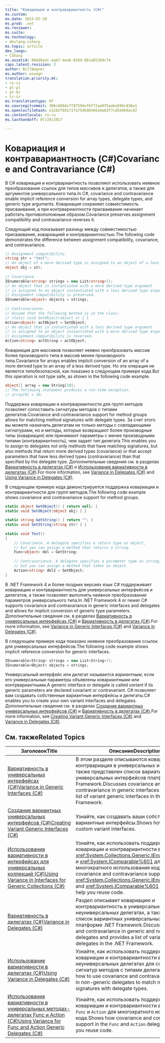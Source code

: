 ```yaml
---
title: "Ковариация и контравариантность (C#)"
ms.custom: 
ms.date: 2015-07-20
ms.prod: .net
ms.reviewer: 
ms.suite: 
ms.technology:
- devlang-csharp
ms.topic: article
dev_langs:
- CSharp
ms.assetid: 066d9a3c-aab7-4ea6-826d-0b1a85399c74
caps.latest.revision: 3
author: BillWagner
ms.author: wiwagn
translation.priority.mt:
- cs-cz
- pl-pl
- pt-br
- tr-tr
ms.translationtype: HT
ms.sourcegitcommit: 306c608dc7f97594ef6f72ae0f5aaba596c936e1
ms.openlocfilehash: e1282f84171fa75db9656634a83f7cd5d4b9ac82
ms.contentlocale: ru-ru
ms.lasthandoff: 07/28/2017

---
```

# <a name="covariance-and-contravariance-c"></a><span data-ttu-id="7fb81-102">Ковариация и контравариантность (C#)</span><span class="sxs-lookup"><span data-stu-id="7fb81-102">Covariance and Contravariance (C#)</span></span>
<span data-ttu-id="7fb81-103">В C# ковариация и контрвариантность позволяют использовать неявное преобразование ссылок для типов массивов и делегатов, а также для аргументов универсального типа.</span><span class="sxs-lookup"><span data-stu-id="7fb81-103">In C#, covariance and contravariance enable implicit reference conversion for array types, delegate types, and generic type arguments.</span></span> <span data-ttu-id="7fb81-104">Ковариация сохраняет совместимость присваивания, а при контрвариантности присваивание начинает работать противоположным образом.</span><span class="sxs-lookup"><span data-stu-id="7fb81-104">Covariance preserves assignment compatibility and contravariance reverses it.</span></span>  
  
 <span data-ttu-id="7fb81-105">Следующий код показывает разницу между совместимостью присваивания, ковариацией и контрвариантностью.</span><span class="sxs-lookup"><span data-stu-id="7fb81-105">The following code demonstrates the difference between assignment compatibility, covariance, and contravariance.</span></span>  
  
```csharp  
// Assignment compatibility.   
string str = "test";  
// An object of a more derived type is assigned to an object of a less derived type.   
object obj = str;  
  
// Covariance.   
IEnumerable<string> strings = new List<string>();  
// An object that is instantiated with a more derived type argument   
// is assigned to an object instantiated with a less derived type argument.   
// Assignment compatibility is preserved.   
IEnumerable<object> objects = strings;  
  
// Contravariance.             
// Assume that the following method is in the class:   
// static void SetObject(object o) { }   
Action<object> actObject = SetObject;  
// An object that is instantiated with a less derived type argument   
// is assigned to an object instantiated with a more derived type argument.   
// Assignment compatibility is reversed.   
Action<string> actString = actObject;  
```  
  
 <span data-ttu-id="7fb81-106">Ковариация для массивов позволяет неявно преобразовать массив более производного типа в массив менее производного типа.</span><span class="sxs-lookup"><span data-stu-id="7fb81-106">Covariance for arrays enables implicit conversion of an array of a more derived type to an array of a less derived type.</span></span> <span data-ttu-id="7fb81-107">Но эта операция не является типобезопасной, как показано в следующем примере кода.</span><span class="sxs-lookup"><span data-stu-id="7fb81-107">But this operation is not type safe, as shown in the following code example.</span></span>  
  
```csharp  
object[] array = new String[10];  
// The following statement produces a run-time exception.  
// array[0] = 10;  
```  
  
 <span data-ttu-id="7fb81-108">Поддержка ковариации и контрвариантности для групп методов позволяет сопоставить сигнатуры методов с типами делегатов.</span><span class="sxs-lookup"><span data-stu-id="7fb81-108">Covariance and contravariance support for method groups allows for matching method signatures with delegate types.</span></span> <span data-ttu-id="7fb81-109">За счет этого вы можете назначать делегатам не только методы с совпадающими сигнатурами, но и методы, которые возвращают более производные типы (ковариация) или принимают параметры с менее производными типами (контрвариантность), чем задает тип делегата.</span><span class="sxs-lookup"><span data-stu-id="7fb81-109">This enables you to assign to delegates not only methods that have matching signatures, but also methods that return more derived types (covariance) or that accept parameters that have less derived types (contravariance) than that specified by the delegate type.</span></span> <span data-ttu-id="7fb81-110">Дополнительные сведения см. в разделах [Вариативность в делегатах (C#)](../../../../csharp/programming-guide/concepts/covariance-contravariance/variance-in-delegates.md) и [Использование вариативности в делегатах (C#)](../../../../csharp/programming-guide/concepts/covariance-contravariance/using-variance-in-delegates.md).</span><span class="sxs-lookup"><span data-stu-id="7fb81-110">For more information, see [Variance in Delegates (C#)](../../../../csharp/programming-guide/concepts/covariance-contravariance/variance-in-delegates.md) and [Using Variance in Delegates (C#)](../../../../csharp/programming-guide/concepts/covariance-contravariance/using-variance-in-delegates.md).</span></span>  
  
 <span data-ttu-id="7fb81-111">В следующем примере кода демонстрируется поддержка ковариации и контрвариантности для групп методов.</span><span class="sxs-lookup"><span data-stu-id="7fb81-111">The following code example shows covariance and contravariance support for method groups.</span></span>  
  
```csharp  
static object GetObject() { return null; }  
static void SetObject(object obj) { }  
  
static string GetString() { return ""; }  
static void SetString(string str) { }  
  
static void Test()  
{  
    // Covariance. A delegate specifies a return type as object,  
    // but you can assign a method that returns a string.  
    Func<object> del = GetString;  
  
    // Contravariance. A delegate specifies a parameter type as string,  
    // but you can assign a method that takes an object.  
    Action<string> del2 = SetObject;  
}  
```  
  
 <span data-ttu-id="7fb81-112">В .NET Framework 4 и более поздних версиях язык C# поддерживает ковариацию и контрвариантность для универсальных интерфейсов и делегатов, а также позволяет выполнять неявное преобразование параметров универсального типа.</span><span class="sxs-lookup"><span data-stu-id="7fb81-112">In .NET Framework 4 or newer C# supports covariance and contravariance in generic interfaces and delegates and allows for implicit conversion of generic type parameters.</span></span> <span data-ttu-id="7fb81-113">Дополнительные сведения см. в разделах [Вариативность в универсальных интерфейсах (C#)](../../../../csharp/programming-guide/concepts/covariance-contravariance/variance-in-generic-interfaces.md) и [Вариативность в делегатах (C#)](../../../../csharp/programming-guide/concepts/covariance-contravariance/variance-in-delegates.md).</span><span class="sxs-lookup"><span data-stu-id="7fb81-113">For more information, see [Variance in Generic Interfaces (C#)](../../../../csharp/programming-guide/concepts/covariance-contravariance/variance-in-generic-interfaces.md) and [Variance in Delegates (C#)](../../../../csharp/programming-guide/concepts/covariance-contravariance/variance-in-delegates.md).</span></span>  
  
 <span data-ttu-id="7fb81-114">В следующем примере кода показано неявное преобразование ссылок для универсальных интерфейсов.</span><span class="sxs-lookup"><span data-stu-id="7fb81-114">The following code example shows implicit reference conversion for generic interfaces.</span></span>  
  
```csharp  
IEnumerable<String> strings = new List<String>();  
IEnumerable<Object> objects = strings;  
```  
  
 <span data-ttu-id="7fb81-115">Универсальный интерфейс или делегат называется *вариантным*, если его универсальные параметры объявлены ковариантными или контрвариантными.</span><span class="sxs-lookup"><span data-stu-id="7fb81-115">A generic interface or delegate is called *variant* if its generic parameters are declared covariant or contravariant.</span></span> <span data-ttu-id="7fb81-116">C# позволяет вам создавать собственные вариантные интерфейсы и делегаты.</span><span class="sxs-lookup"><span data-stu-id="7fb81-116">C# enables you to create your own variant interfaces and delegates.</span></span> <span data-ttu-id="7fb81-117">Дополнительные сведения см. в разделах [Создание вариантных универсальных интерфейсов (C#)](../../../../csharp/programming-guide/concepts/covariance-contravariance/creating-variant-generic-interfaces.md) и [Вариативность в делегатах (C#)](../../../../csharp/programming-guide/concepts/covariance-contravariance/variance-in-delegates.md).</span><span class="sxs-lookup"><span data-stu-id="7fb81-117">For more information, see [Creating Variant Generic Interfaces (C#)](../../../../csharp/programming-guide/concepts/covariance-contravariance/creating-variant-generic-interfaces.md) and [Variance in Delegates (C#)](../../../../csharp/programming-guide/concepts/covariance-contravariance/variance-in-delegates.md).</span></span>  
  
## <a name="related-topics"></a><span data-ttu-id="7fb81-118">См. также</span><span class="sxs-lookup"><span data-stu-id="7fb81-118">Related Topics</span></span>  
  
|<span data-ttu-id="7fb81-119">Заголовок</span><span class="sxs-lookup"><span data-stu-id="7fb81-119">Title</span></span>|<span data-ttu-id="7fb81-120">Описание</span><span class="sxs-lookup"><span data-stu-id="7fb81-120">Description</span></span>|  
|-----------|-----------------|  
|[<span data-ttu-id="7fb81-121">Вариативность в универсальных интерфейсах (C#)</span><span class="sxs-lookup"><span data-stu-id="7fb81-121">Variance in Generic Interfaces (C#)</span></span>](../../../../csharp/programming-guide/concepts/covariance-contravariance/variance-in-generic-interfaces.md)|<span data-ttu-id="7fb81-122">В этом разделе описываются ковариация и контрвариация в универсальных интерфейсах, а также представлен список вариативных универсальных интерфейсов платформы .NET Framework.</span><span class="sxs-lookup"><span data-stu-id="7fb81-122">Discusses covariance and contravariance in generic interfaces and provides a list of variant generic interfaces in the .NET Framework.</span></span>|  
|[<span data-ttu-id="7fb81-123">Создание вариантных универсальных интерфейсов (C#)</span><span class="sxs-lookup"><span data-stu-id="7fb81-123">Creating Variant Generic Interfaces (C#)</span></span>](../../../../csharp/programming-guide/concepts/covariance-contravariance/creating-variant-generic-interfaces.md)|<span data-ttu-id="7fb81-124">Узнайте, как создавать ваши собственные вариантные интерфейсы.</span><span class="sxs-lookup"><span data-stu-id="7fb81-124">Shows how to create custom variant interfaces.</span></span>|  
|[<span data-ttu-id="7fb81-125">Использование вариативности в интерфейсах для универсальных коллекций (C#)</span><span class="sxs-lookup"><span data-stu-id="7fb81-125">Using Variance in Interfaces for Generic Collections (C#)</span></span>](../../../../csharp/programming-guide/concepts/covariance-contravariance/using-variance-in-interfaces-for-generic-collections.md)|<span data-ttu-id="7fb81-126">Узнайте, как использовать поддержку ковариации и контрвариантности в интерфейсах <xref:System.Collections.Generic.IEnumerable%601> и <xref:System.IComparable%601> для многократного использования кода.</span><span class="sxs-lookup"><span data-stu-id="7fb81-126">Shows how covariance and contravariance support in the <xref:System.Collections.Generic.IEnumerable%601> and <xref:System.IComparable%601> interfaces can help you reuse code.</span></span>|  
|[<span data-ttu-id="7fb81-127">Вариативность в делегатах (C#)</span><span class="sxs-lookup"><span data-stu-id="7fb81-127">Variance in Delegates (C#)</span></span>](../../../../csharp/programming-guide/concepts/covariance-contravariance/variance-in-delegates.md)|<span data-ttu-id="7fb81-128">Раздел описывает ковариацию и контрвариантность в универсальных и неуниверсальных делегатах, а также приводит список вариантных универсальных делегатов в платформе .NET Framework.</span><span class="sxs-lookup"><span data-stu-id="7fb81-128">Discusses covariance and contravariance in generic and non-generic delegates and provides a list of variant generic delegates in the .NET Framework.</span></span>|  
|[<span data-ttu-id="7fb81-129">Использование вариативности в делегатах (C#)</span><span class="sxs-lookup"><span data-stu-id="7fb81-129">Using Variance in Delegates (C#)</span></span>](../../../../csharp/programming-guide/concepts/covariance-contravariance/using-variance-in-delegates.md)|<span data-ttu-id="7fb81-130">Узнайте, как использовать поддержку ковариации и контрвариантности в неуниверсальных делегатах для сопоставления сигнатур методов с типами делегатов.</span><span class="sxs-lookup"><span data-stu-id="7fb81-130">Shows how to use covariance and contravariance support in non-generic delegates to match method signatures with delegate types.</span></span>|  
|[<span data-ttu-id="7fb81-131">Использование вариативности в универсальных методах-делегатах Func и Action (C#)</span><span class="sxs-lookup"><span data-stu-id="7fb81-131">Using Variance for Func and Action Generic Delegates (C#)</span></span>](../../../../csharp/programming-guide/concepts/covariance-contravariance/using-variance-for-func-and-action-generic-delegates.md)|<span data-ttu-id="7fb81-132">Узнайте, как использовать поддержку ковариации и контрвариантности в делегатах `Func` и `Action` для многократного использования кода.</span><span class="sxs-lookup"><span data-stu-id="7fb81-132">Shows how covariance and contravariance support in the `Func` and `Action` delegates can help you reuse code.</span></span>|

